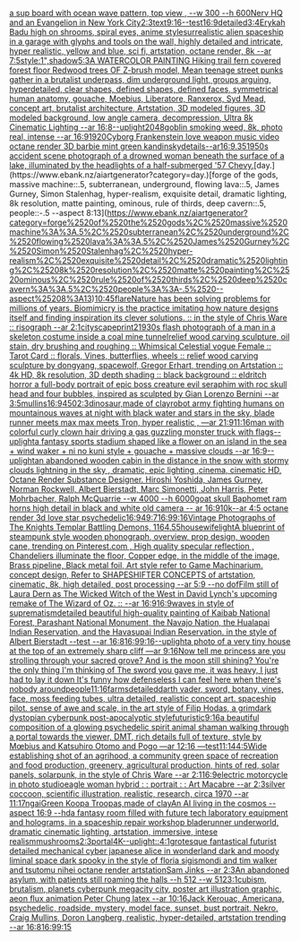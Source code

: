 [a sup board with ocean wave pattern, top view , --w 300 --h 600](https://www.ebank.nz/aiartgenerator?category=a%2520sup%2520board%2520with%2520ocean%2520wave%2520pattern%2C%2520top%2520view%2520%2C%2520--w%2520300%2520--h%2520600)[Nerv HQ and an Evangelion in New York City](https://www.ebank.nz/aiartgenerator?category=Nerv%2520HQ%2520and%2520an%2520Evangelion%2520in%2520New%2520York%2520City)[2:3](https://www.ebank.nz/aiartgenerator?category=2%3A3)[text](https://www.ebank.nz/aiartgenerator?category=text)[9:16](https://www.ebank.nz/aiartgenerator?category=9%3A16)[--test](https://www.ebank.nz/aiartgenerator?category=--test)[16:9](https://www.ebank.nz/aiartgenerator?category=16%3A9)[detailed](https://www.ebank.nz/aiartgenerator?category=detailed)[3:4](https://www.ebank.nz/aiartgenerator?category=3%3A4)[Erykah Badu high on shrooms, spiral eyes, anime style](https://www.ebank.nz/aiartgenerator?category=Erykah%2520Badu%2520high%2520on%2520shrooms%2C%2520spiral%2520eyes%2C%2520anime%2520style)[surrealistic alien spaceship in a garage with glyphs and tools on the wall, highly detailed and intricate, hyper realistic, yellow and blue, sci fi, artstation, octane render, 8k --ar 7:5](https://www.ebank.nz/aiartgenerator?category=surrealistic%2520alien%2520spaceship%2520in%2520a%2520garage%2520with%2520glyphs%2520and%2520tools%2520on%2520the%2520wall%2C%2520highly%2520detailed%2520and%2520intricate%2C%2520hyper%2520realistic%2C%2520yellow%2520and%2520blue%2C%2520sci%2520fi%2C%2520artstation%2C%2520octane%2520render%2C%25208k%2520--ar%25207%3A5)[style:1",](https://www.ebank.nz/aiartgenerator?category=style%3A1%22%2C)[shadow](https://www.ebank.nz/aiartgenerator?category=shadow)[5:3](https://www.ebank.nz/aiartgenerator?category=5%3A3)[A WATERCOLOR PAINTING Hiking trail fern covered forest floor Redwood trees OF Z-brush model, Mean teenage street punks gather in a brutalist underpass, dim underground light, groups arguing, hyperdetailed, clear shapes, defined shapes, defined faces, symmetrical human anatomy, gouache, Moebius, Liberatore, Ranxerox, Syd Mead, concept art, brutalist architecture, Artstation, 3D modeled figures, 3D modeled background, low angle camera, decompression, Ultra 8k Cinematic Lighting --ar 16:8](https://www.ebank.nz/aiartgenerator?category=A%2520WATERCOLOR%2520PAINTING%2520Hiking%2520trail%2520fern%2520covered%2520forest%2520floor%2520Redwood%2520trees%2520OF%2520Z-brush%2520model%2C%2520Mean%2520teenage%2520street%2520punks%2520gather%2520in%2520a%2520brutalist%2520underpass%2C%2520dim%2520underground%2520light%2C%2520groups%2520arguing%2C%2520hyperdetailed%2C%2520clear%2520shapes%2C%2520defined%2520shapes%2C%2520defined%2520faces%2C%2520symmetrical%2520human%2520anatomy%2C%2520gouache%2C%2520Moebius%2C%2520Liberatore%2C%2520Ranxerox%2C%2520Syd%2520Mead%2C%2520concept%2520art%2C%2520brutalist%2520architecture%2C%2520Artstation%2C%25203D%2520modeled%2520figures%2C%25203D%2520modeled%2520background%2C%2520low%2520angle%2520camera%2C%2520decompression%2C%2520Ultra%25208k%2520Cinematic%2520Lighting%2520--ar%252016%3A8)[--uplight](https://www.ebank.nz/aiartgenerator?category=--uplight)[2048](https://www.ebank.nz/aiartgenerator?category=2048)[goblin smoking weed, 8k, photo real, intense --ar 16:9](https://www.ebank.nz/aiartgenerator?category=goblin%2520smoking%2520weed%2C%25208k%2C%2520photo%2520real%2C%2520intense%2520--ar%252016%3A9)[1920](https://www.ebank.nz/aiartgenerator?category=1920)[Cyborg Frankenstein love weapon music video octane render 3D barbie mint green kandinsky](https://www.ebank.nz/aiartgenerator?category=Cyborg%2520Frankenstein%2520love%2520weapon%2520music%2520video%2520octane%2520render%25203D%2520barbie%2520mint%2520green%2520kandinsky)[details--ar16:9](https://www.ebank.nz/aiartgenerator?category=details--ar16%3A9)[.35](https://www.ebank.nz/aiartgenerator?category=.35)[1950s accident scene photograph of a drowned woman beneath the surface of a lake, illuminated by the headlights of a half-submerged '57 Chevy.](https://www.ebank.nz/aiartgenerator?category=1950s%2520accident%2520scene%2520photograph%2520of%2520a%2520drowned%2520woman%2520beneath%2520the%2520surface%2520of%2520a%2520lake%2C%2520illuminated%2520by%2520the%2520headlights%2520of%2520a%2520half-submerged%2520%2757%2520Chevy.)[day.](https://www.ebank.nz/aiartgenerator?category=day.)[forge of the gods, massive machine::.5, subterranean, underground, flowing lava::.5, James Gurney, Simon Stalenhag, hyper-realism, exquisite detail, dramatic lighting, 8k resolution, matte painting, ominous, rule of thirds, deep cavern::.5, people::-.5 --aspect 8:13](https://www.ebank.nz/aiartgenerator?category=forge%2520of%2520the%2520gods%2C%2520massive%2520machine%3A%3A.5%2C%2520subterranean%2C%2520underground%2C%2520flowing%2520lava%3A%3A.5%2C%2520James%2520Gurney%2C%2520Simon%2520Stalenhag%2C%2520hyper-realism%2C%2520exquisite%2520detail%2C%2520dramatic%2520lighting%2C%25208k%2520resolution%2C%2520matte%2520painting%2C%2520ominous%2C%2520rule%2520of%2520thirds%2C%2520deep%2520cavern%3A%3A.5%2C%2520people%3A%3A-.5%2520--aspect%25208%3A13)[10:45](https://www.ebank.nz/aiartgenerator?category=10%3A45)[flare](https://www.ebank.nz/aiartgenerator?category=flare)[Nature has been solving problems for millions of years. Biomimicry is the practice imitating how nature designs itself and finding inspiration its clever solutions. :: in the style of Chris Ware :: risograph --ar 2:1](https://www.ebank.nz/aiartgenerator?category=Nature%2520has%2520been%2520solving%2520problems%2520for%2520millions%2520of%2520years.%2520Biomimicry%2520is%2520the%2520practice%2520imitating%2520how%2520nature%2520designs%2520itself%2520and%2520finding%2520inspiration%2520its%2520clever%2520solutions.%2520%3A%3A%2520in%2520the%2520style%2520of%2520Chris%2520Ware%2520%3A%3A%2520risograph%2520--ar%25202%3A1)[cityscape](https://www.ebank.nz/aiartgenerator?category=cityscape)[print](https://www.ebank.nz/aiartgenerator?category=print)[2](https://www.ebank.nz/aiartgenerator?category=2)[1930s flash photograph of a man in a skeleton costume inside a coal mine tunnel](https://www.ebank.nz/aiartgenerator?category=1930s%2520flash%2520photograph%2520of%2520a%2520man%2520in%2520a%2520skeleton%2520costume%2520inside%2520a%2520coal%2520mine%2520tunnel)[relief wood carving sculpture, oil stain, dry brushing and roughing :: Whimsical Celestial vogue Female :: Tarot Card :: florals, Vines, butterflies, wheels :: relief wood carving sculpture by dongyang, spacewolf, Gregor Erhart, trending on Artstation :: 4k HD, 8k resolution, 3D depth shading :: black background :: eldritch horror a full-body portrait of epic boss creature evil seraphim with roc skull head and four bubbles, inspired as sculpted by Gian Lorenzo Bernini --ar 3:5](https://www.ebank.nz/aiartgenerator?category=relief%2520wood%2520carving%2520sculpture%2C%2520oil%2520stain%2C%2520dry%2520brushing%2520and%2520roughing%2520%3A%3A%2520Whimsical%2520Celestial%2520vogue%2520Female%2520%3A%3A%2520Tarot%2520Card%2520%3A%3A%2520florals%2C%2520Vines%2C%2520butterflies%2C%2520wheels%2520%3A%3A%2520relief%2520wood%2520carving%2520sculpture%2520by%2520dongyang%2C%2520spacewolf%2C%2520Gregor%2520Erhart%2C%2520trending%2520on%2520Artstation%2520%3A%3A%25204k%2520HD%2C%25208k%2520resolution%2C%25203D%2520depth%2520shading%2520%3A%3A%2520black%2520background%2520%3A%3A%2520eldritch%2520horror%2520a%2520full-body%2520portrait%2520of%2520epic%2520boss%2520creature%2520evil%2520seraphim%2520with%2520roc%2520skull%2520head%2520and%2520four%2520bubbles%2C%2520inspired%2520as%2520sculpted%2520by%2520Gian%2520Lorenzo%2520Bernini%2520--ar%25203%3A5)[mullins](https://www.ebank.nz/aiartgenerator?category=mullins)[16:9](https://www.ebank.nz/aiartgenerator?category=16%3A9)[450](https://www.ebank.nz/aiartgenerator?category=450)[2:3](https://www.ebank.nz/aiartgenerator?category=2%3A3)[dinosaur,made of clay](https://www.ebank.nz/aiartgenerator?category=dinosaur%2Cmade%2520of%2520clay)[robot army fighting humans on mountainous waves at night with black water and stars in the sky, blade runner meets max max meets Tron, hyper realistic , —ar 21:9](https://www.ebank.nz/aiartgenerator?category=robot%2520army%2520fighting%2520humans%2520on%2520mountainous%2520waves%2520at%2520night%2520with%2520black%2520water%2520and%2520stars%2520in%2520the%2520sky%2C%2520blade%2520runner%2520meets%2520max%2520max%2520meets%2520Tron%2C%2520hyper%2520realistic%2520%2C%2520%E2%80%94ar%252021%3A9)[11:16](https://www.ebank.nz/aiartgenerator?category=11%3A16)[man with colorful curly clown hair driving a gas guzzling monster truck with flags](https://www.ebank.nz/aiartgenerator?category=man%2520with%2520colorful%2520curly%2520clown%2520hair%2520driving%2520a%2520gas%2520guzzling%2520monster%2520truck%2520with%2520flags)[--uplight](https://www.ebank.nz/aiartgenerator?category=--uplight)[a fantasy sports stadium shaped like a flower on an island in the sea + wind waker + ni no kuni style + gouache + massive clouds --ar 16:9](https://www.ebank.nz/aiartgenerator?category=a%2520fantasy%2520sports%2520stadium%2520shaped%2520like%2520a%2520flower%2520on%2520an%2520island%2520in%2520the%2520sea%2520%2B%2520wind%2520waker%2520%2B%2520ni%2520no%2520kuni%2520style%2520%2B%2520gouache%2520%2B%2520massive%2520clouds%2520--ar%252016%3A9)[--uplight](https://www.ebank.nz/aiartgenerator?category=--uplight)[an abandoned wooden cabin in the distance in the snow with stormy clouds lightning in the sky , dramatic, epic lighting ,cinema, cinematic HD, Octane Render Substance Designer. Hiroshi Yoshida, James Gurney, Norman Rockwell, Albert Bierstadt, Marc Simonetti, John Harris, Peter Mohrbacher, Ralph McQuarrie --w 4000 --h 6000](https://www.ebank.nz/aiartgenerator?category=an%2520abandoned%2520wooden%2520cabin%2520in%2520the%2520distance%2520in%2520the%2520snow%2520with%2520stormy%2520clouds%2520lightning%2520in%2520the%2520sky%2520%2C%2520dramatic%2C%2520epic%2520lighting%2520%2Ccinema%2C%2520cinematic%2520HD%2C%2520Octane%2520Render%2520Substance%2520Designer.%2520Hiroshi%2520Yoshida%2C%2520James%2520Gurney%2C%2520Norman%2520Rockwell%2C%2520Albert%2520Bierstadt%2C%2520Marc%2520Simonetti%2C%2520John%2520Harris%2C%2520Peter%2520Mohrbacher%2C%2520Ralph%2520McQuarrie%2520--w%25204000%2520--h%25206000)[goat skull Baphomet ram horns high detail in black and white old camera -- ar 16:9](https://www.ebank.nz/aiartgenerator?category=goat%2520skull%2520Baphomet%2520ram%2520horns%2520high%2520detail%2520in%2520black%2520and%2520white%2520old%2520camera%2520--%2520ar%252016%3A9)[10k](https://www.ebank.nz/aiartgenerator?category=10k)[--ar 4:5 octane render 3d love star psychedelic](https://www.ebank.nz/aiartgenerator?category=--ar%25204%3A5%2520octane%2520render%25203d%2520love%2520star%2520psychedelic)[16:9](https://www.ebank.nz/aiartgenerator?category=16%3A9)[49:7](https://www.ebank.nz/aiartgenerator?category=49%3A7)[16:9](https://www.ebank.nz/aiartgenerator?category=16%3A9)[9:16](https://www.ebank.nz/aiartgenerator?category=9%3A16)[Vintage Photographs of The Knights Templar Battling Demons, 1164](https://www.ebank.nz/aiartgenerator?category=Vintage%2520Photographs%2520of%2520The%2520Knights%2520Templar%2520Battling%2520Demons%2C%25201164)[.55](https://www.ebank.nz/aiartgenerator?category=.55)[housewife](https://www.ebank.nz/aiartgenerator?category=housewife)[light](https://www.ebank.nz/aiartgenerator?category=light)[A blueprint of steampunk style wooden phonograph,  overview, prop design, wooden cane,  trending on Pinterest.com  , High quality specular reflection ,  Chandeliers illuminate the floor, Copper  edge, in the middle of the image, Brass pipeline,  Black metal foil,  Art style refer to Game Machinarium.  concept design, Refer to SHAPESHIFTER CONCEPTS  of artstation, cinematic,  8k, high detailed,  post processing    --ar 5:9   --no dof](https://www.ebank.nz/aiartgenerator?category=A%2520blueprint%2520of%2520steampunk%2520style%2520wooden%2520phonograph%2C%2520%2520overview%2C%2520prop%2520design%2C%2520wooden%2520cane%2C%2520%2520trending%2520on%2520Pinterest.com%2520%2520%2C%2520High%2520quality%2520specular%2520reflection%2520%2C%2520%2520Chandeliers%2520illuminate%2520the%2520floor%2C%2520Copper%2520%2520edge%2C%2520in%2520the%2520middle%2520of%2520the%2520image%2C%2520Brass%2520pipeline%2C%2520%2520Black%2520metal%2520foil%2C%2520%2520Art%2520style%2520refer%2520to%2520Game%2520Machinarium.%2520%2520concept%2520design%2C%2520Refer%2520to%2520SHAPESHIFTER%2520CONCEPTS%2520%2520of%2520artstation%2C%2520cinematic%2C%2520%25208k%2C%2520high%2520detailed%2C%2520%2520post%2520processing%2520%2520%2520%2520--ar%25205%3A9%2520%2520%2520--no%2520dof)[Film still of Laura Dern as The Wicked Witch of the West in David Lynch's upcoming remake of The Wizard of Oz. :: --ar 16:9](https://www.ebank.nz/aiartgenerator?category=Film%2520still%2520of%2520Laura%2520Dern%2520as%2520The%2520Wicked%2520Witch%2520of%2520the%2520West%2520in%2520David%2520Lynch%27s%2520upcoming%2520remake%2520of%2520The%2520Wizard%2520of%2520Oz.%2520%3A%3A%2520--ar%252016%3A9)[16:9](https://www.ebank.nz/aiartgenerator?category=16%3A9)[waves in style of suprematism](https://www.ebank.nz/aiartgenerator?category=waves%2520in%2520style%2520of%2520suprematism)[detailed beautiful high-quality painting of Kaibab National Forest, Parashant National Monument, the Navajo Nation, the Hualapai Indian Reservation, and the Havasupai Indian Reservation. in the style of Albert Bierstadt --test --ar 16:8](https://www.ebank.nz/aiartgenerator?category=detailed%2520beautiful%2520high-quality%2520painting%2520of%2520Kaibab%2520National%2520Forest%2C%2520Parashant%2520National%2520Monument%2C%2520the%2520Navajo%2520Nation%2C%2520the%2520Hualapai%2520Indian%2520Reservation%2C%2520and%2520the%2520Havasupai%2520Indian%2520Reservation.%2520in%2520the%2520style%2520of%2520Albert%2520Bierstadt%2520--test%2520--ar%252016%3A8)[16:9](https://www.ebank.nz/aiartgenerator?category=16%3A9)[9:16](https://www.ebank.nz/aiartgenerator?category=9%3A16)[--uplight](https://www.ebank.nz/aiartgenerator?category=--uplight)[a photo of a very tiny house at the top of an extremely sharp cliff —ar 9:16](https://www.ebank.nz/aiartgenerator?category=a%2520photo%2520of%2520a%2520very%2520tiny%2520house%2520at%2520the%2520top%2520of%2520an%2520extremely%2520sharp%2520cliff%2520%E2%80%94ar%25209%3A16)[Now tell me princess are you strolling through your sacred grove? And is the moon still shining? You're the only thing I'm thinking of The sword you gave me, it was heavy, I just had to lay it down It's funny how defenseless I can feel here when there's nobody around](https://www.ebank.nz/aiartgenerator?category=Now%2520tell%2520me%2520princess%2520are%2520you%2520strolling%2520through%2520your%2520sacred%2520grove%3F%2520And%2520is%2520the%2520moon%2520still%2520shining%3F%2520You%27re%2520the%2520only%2520thing%2520I%27m%2520thinking%2520of%2520The%2520sword%2520you%2520gave%2520me%2C%2520it%2520was%2520heavy%2C%2520I%2520just%2520had%2520to%2520lay%2520it%2520down%2520It%27s%2520funny%2520how%2520defenseless%2520I%2520can%2520feel%2520here%2520when%2520there%27s%2520nobody%2520around)[people](https://www.ebank.nz/aiartgenerator?category=people)[11:16](https://www.ebank.nz/aiartgenerator?category=11%3A16)[farms](https://www.ebank.nz/aiartgenerator?category=farms)[detailed](https://www.ebank.nz/aiartgenerator?category=detailed)[darth vader, sword, botany, vines, face, moss feeding tubes, ultra detailed, realistic concept art. spaceship pilot. sense of awe and scale, in the art style of Filip Hodas, a grimdark dystopian cyberpunk post-apocalyptic style](https://www.ebank.nz/aiartgenerator?category=darth%2520vader%2C%2520sword%2C%2520botany%2C%2520vines%2C%2520face%2C%2520moss%2520feeding%2520tubes%2C%2520ultra%2520detailed%2C%2520realistic%2520concept%2520art.%2520spaceship%2520pilot.%2520sense%2520of%2520awe%2520and%2520scale%2C%2520in%2520the%2520art%2520style%2520of%2520Filip%2520Hodas%2C%2520a%2520grimdark%2520dystopian%2520cyberpunk%2520post-apocalyptic%2520style)[futuristic](https://www.ebank.nz/aiartgenerator?category=futuristic)[9:16](https://www.ebank.nz/aiartgenerator?category=9%3A16)[a beautiful composition of a glowing psychedelic spirit animal shaman walking through a portal towards the viewer, DMT,  rich details full of texture, style by Mœbius and Katsuhiro Otomo and Pogo —ar 12:16 —test](https://www.ebank.nz/aiartgenerator?category=a%2520beautiful%2520composition%2520of%2520a%2520glowing%2520psychedelic%2520spirit%2520animal%2520shaman%2520walking%2520through%2520a%2520portal%2520towards%2520the%2520viewer%2C%2520DMT%2C%2520%2520rich%2520details%2520full%2520of%2520texture%2C%2520style%2520by%2520M%C5%93bius%2520and%2520Katsuhiro%2520Otomo%2520and%2520Pogo%2520%E2%80%94ar%252012%3A16%2520%E2%80%94test)[11:14](https://www.ebank.nz/aiartgenerator?category=11%3A14)[4:5](https://www.ebank.nz/aiartgenerator?category=4%3A5)[Wide establishing shot of an agrihood, a community green space of recreation and food production, greenery, agricultural production, hints of red, solar panels, solarpunk, in the style of Chris Ware --ar 2:1](https://www.ebank.nz/aiartgenerator?category=Wide%2520establishing%2520shot%2520of%2520an%2520agrihood%2C%2520a%2520community%2520green%2520space%2520of%2520recreation%2520and%2520food%2520production%2C%2520greenery%2C%2520agricultural%2520production%2C%2520hints%2520of%2520red%2C%2520solar%2520panels%2C%2520solarpunk%2C%2520in%2520the%2520style%2520of%2520Chris%2520Ware%2520--ar%25202%3A1)[16:9](https://www.ebank.nz/aiartgenerator?category=16%3A9)[electric motorcycle in photo studio](https://www.ebank.nz/aiartgenerator?category=electric%2520motorcycle%2520in%2520photo%2520studio)[eagle woman hybrid : : portrait : : Art Macabre --ar 2:3](https://www.ebank.nz/aiartgenerator?category=eagle%2520woman%2520hybrid%2520%3A%2520%3A%2520portrait%2520%3A%2520%3A%2520Art%2520Macabre%2520--ar%25202%3A3)[silver coccoon, scientific illustration, realistic, research, circa 1970 --ar 11:17](https://www.ebank.nz/aiartgenerator?category=silver%2520coccoon%2C%2520scientific%2520illustration%2C%2520realistic%2C%2520research%2C%2520circa%25201970%2520--ar%252011%3A17)[ngai](https://www.ebank.nz/aiartgenerator?category=ngai)[Green Koopa Troopas,made of clay](https://www.ebank.nz/aiartgenerator?category=Green%2520Koopa%2520Troopas%2Cmade%2520of%2520clay)[An AI living in the cosmos --aspect 16:9 --hd](https://www.ebank.nz/aiartgenerator?category=An%2520AI%2520living%2520in%2520the%2520cosmos%2520--aspect%252016%3A9%2520--hd)[a fantasy room filled with future tech laboratory equipment and holograms, in a spaceship repair workshop bladerunner underworld, dramatic cinematic lighting, artstation, immersive, intese realism](https://www.ebank.nz/aiartgenerator?category=a%2520fantasy%2520room%2520filled%2520with%2520future%2520tech%2520laboratory%2520equipment%2520and%2520holograms%2C%2520in%2520a%2520spaceship%2520repair%2520workshop%2520bladerunner%2520underworld%2C%2520dramatic%2520cinematic%2520lighting%2C%2520artstation%2C%2520immersive%2C%2520intese%2520realism)[mushrooms](https://www.ebank.nz/aiartgenerator?category=mushrooms)[2:3](https://www.ebank.nz/aiartgenerator?category=2%3A3)[portal](https://www.ebank.nz/aiartgenerator?category=portal)[4K](https://www.ebank.nz/aiartgenerator?category=4K)[--uplight](https://www.ebank.nz/aiartgenerator?category=--uplight)[::](https://www.ebank.nz/aiartgenerator?category=%3A%3A)[4:1](https://www.ebank.nz/aiartgenerator?category=4%3A1)[grotesque fantastical futurist detailed mechanical cyber japanese alice in wonderland dark and moody liminal space dark spooky in the style of floria sigismondi and tim walker and tsutomu nihei octane render artstation](https://www.ebank.nz/aiartgenerator?category=grotesque%2520fantastical%2520futurist%2520detailed%2520mechanical%2520cyber%2520japanese%2520alice%2520in%2520wonderland%2520dark%2520and%2520moody%2520liminal%2520space%2520dark%2520spooky%2520in%2520the%2520style%2520of%2520floria%2520sigismondi%2520and%2520tim%2520walker%2520and%2520tsutomu%2520nihei%2520octane%2520render%2520artstation)[Sam Jinks --ar 2:3](https://www.ebank.nz/aiartgenerator?category=Sam%2520Jinks%2520--ar%25202%3A3)[An abandoned asylum, with patients still roaming the halls --h 512 --w 512](https://www.ebank.nz/aiartgenerator?category=An%2520abandoned%2520asylum%2C%2520with%2520patients%2520still%2520roaming%2520the%2520halls%2520--h%2520512%2520--w%2520512)[3:1](https://www.ebank.nz/aiartgenerator?category=3%3A1)[cubism, brutalism, planets cyberpunk megacity city, poster art illustration graphic, aeon flux animation Peter Chung latex --ar 10:16](https://www.ebank.nz/aiartgenerator?category=cubism%2C%2520brutalism%2C%2520planets%2520cyberpunk%2520megacity%2520city%2C%2520poster%2520art%2520illustration%2520graphic%2C%2520aeon%2520flux%2520animation%2520Peter%2520Chung%2520latex%2520--ar%252010%3A16)[Jack Kerouac, Americana, psychedelic, roadside, mystery, model face, sunset, bust portrait, Nekro, Craig Mullins, Doron Langberg,     realistic, hyper-detailed, artstation trending --ar 16:8](https://www.ebank.nz/aiartgenerator?category=Jack%2520Kerouac%2C%2520Americana%2C%2520psychedelic%2C%2520roadside%2C%2520mystery%2C%2520model%2520face%2C%2520sunset%2C%2520bust%2520portrait%2C%2520Nekro%2C%2520Craig%2520Mullins%2C%2520Doron%2520Langberg%2C%2520%2520%2520%2520%2520realistic%2C%2520hyper-detailed%2C%2520artstation%2520trending%2520--ar%252016%3A8)[16:9](https://www.ebank.nz/aiartgenerator?category=16%3A9)[9:15](https://www.ebank.nz/aiartgenerator?category=9%3A15)
